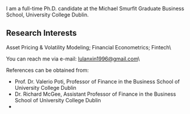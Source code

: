 

I am a full-time Ph.D. candidate at the Michael Smurfit Graduate Business School, University College Dublin.


## Research Interests

Asset Pricing & Volatility Modeling; Financial Econometrics; Fintech\


You can reach me via e-mail: lulanxin1996@gmail.com\


References can be obtained from:
- Prof. Dr. Valerio Poti, Professor of Finance in the Business School of University College Dublin
- Dr. Richard McGee, Assistant Professor of Finance in the Business School of University College Dublin
-


